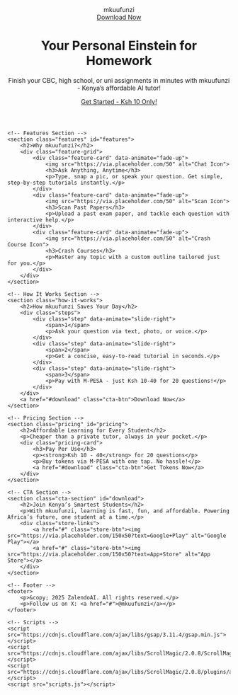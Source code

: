 <!DOCTYPE html>
<html lang="en">
<head>
    <meta charset="UTF-8">
    <meta name="viewport" content="width=device-width, initial-scale=1.0">
    <meta name="google-site-verification" content="8J9NKuy5uOVnfsc6yP5sD7kkfU-w2orkxCu_YQBIses">
    <title>mkuufunzi Homework - Your Personal Homework Einstein!</title>
    <link rel="stylesheet" href="stylesheet.css">
    <link href="https://fonts.googleapis.com/css2?family=Poppins:wght@400;600;700&display=swap" rel="stylesheet">
</head>
<body>
    <!-- Header Section -->
    <header class="hero">
        <nav class="navbar">
            <div class="logo">mkuufunzi</div>
            <a href="#download" class="cta-btn nav-cta">Download Now</a>
        </nav>
        <div class="hero-content">
            <h1>Your Personal Einstein for Homework</h1>
            <p>Finish your CBC, high school, or uni assignments in minutes with mkuufunzi - Kenya’s affordable AI tutor!</p>
            <a href="#download" class="cta-btn">Get Started - Ksh 10 Only!</a>
        </div>
    </header>

    <!-- Features Section -->
    <section class="features" id="features">
        <h2>Why mkuufunzi?</h2>
        <div class="feature-grid">
            <div class="feature-card" data-animate="fade-up">
                <img src="https://via.placeholder.com/50" alt="Chat Icon">
                <h3>Ask Anything, Anytime</h3>
                <p>Type, snap a pic, or speak your question. Get simple, step-by-step tutorials instantly.</p>
            </div>
            <div class="feature-card" data-animate="fade-up">
                <img src="https://via.placeholder.com/50" alt="Scan Icon">
                <h3>Scan Past Papers</h3>
                <p>Upload a past exam paper, and tackle each question with interactive help.</p>
            </div>
            <div class="feature-card" data-animate="fade-up">
                <img src="https://via.placeholder.com/50" alt="Crash Course Icon">
                <h3>Crash Courses</h3>
                <p>Master any topic with a custom outline tailored just for you.</p>
            </div>
        </div>
    </section>

    <!-- How It Works Section -->
    <section class="how-it-works">
        <h2>How mkuufunzi Saves Your Day</h2>
        <div class="steps">
            <div class="step" data-animate="slide-right">
                <span>1</span>
                <p>Ask your question via text, photo, or voice.</p>
            </div>
            <div class="step" data-animate="slide-right">
                <span>2</span>
                <p>Get a concise, easy-to-read tutorial in seconds.</p>
            </div>
            <div class="step" data-animate="slide-right">
                <span>3</span>
                <p>Pay with M-PESA - just Ksh 10-40 for 20 questions!</p>
            </div>
        </div>
        <a href="#download" class="cta-btn">Download Now</a>
    </section>

    <!-- Pricing Section -->
    <section class="pricing" id="pricing">
        <h2>Affordable Learning for Every Student</h2>
        <p>Cheaper than a private tutor, always in your pocket.</p>
        <div class="pricing-card">
            <h3>Pay Per Use</h3>
            <p><strong>Ksh 10 - 40</strong> for 20 questions</p>
            <p>Buy tokens via M-PESA with one tap. No hassle!</p>
            <a href="#download" class="cta-btn">Get Tokens Now</a>
        </div>
    </section>

    <!-- CTA Section -->
    <section class="cta-section" id="download">
        <h2>Join Kenya’s Smartest Students</h2>
        <p>With mkuufunzi, learning is fast, fun, and affordable. Powering Africa’s future, one student at a time.</p>
        <div class="store-links">
            <a href="#" class="store-btn"><img src="https://via.placeholder.com/150x50?text=Google+Play" alt="Google Play"></a>
            <a href="#" class="store-btn"><img src="https://via.placeholder.com/150x50?text=App+Store" alt="App Store"></a>
        </div>
    </section>

    <!-- Footer -->
    <footer>
        <p>&copy; 2025 ZalendoAI. All rights reserved.</p>
        <p>Follow us on X: <a href="#">@mkuufunzi</a></p>
    </footer>

    <!-- Scripts -->
    <script src="https://cdnjs.cloudflare.com/ajax/libs/gsap/3.11.4/gsap.min.js"></script>
    <script src="https://cdnjs.cloudflare.com/ajax/libs/ScrollMagic/2.0.8/ScrollMagic.min.js"></script>
    <script src="https://cdnjs.cloudflare.com/ajax/libs/ScrollMagic/2.0.8/plugins/animation.gsap.min.js"></script>
    <script src="scripts.js"></script>
</body>
</html>
